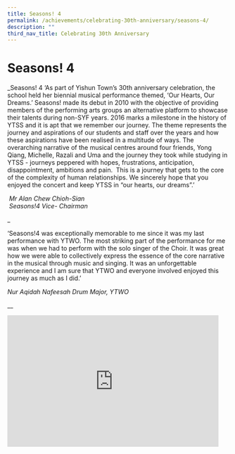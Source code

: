 ```yaml
---
title: Seasons! 4
permalink: /achievements/celebrating-30th-anniversary/seasons-4/
description: ""
third_nav_title: Celebrating 30th Anniversary
---
```

# **Seasons! 4**

_Seasons! 4 ‘As part of Yishun Town’s 30th anniversary celebration, the school held her biennial musical performance themed, ‘Our Hearts, Our Dreams.’ Seasons! made its debut in 2010 with the objective of providing members of the performing arts groups an alternative platform to showcase their talents during non-SYF years. 2016 marks a milestone in the history of YTSS and it is apt that we remember our journey. The theme represents the journey and aspirations of our students and staff over the years and how these aspirations have been realised in a multitude of ways. The overarching narrative of the musical centres around four friends, Yong Qiang, Michelle, Razali and Uma and the journey they took while studying in YTSS - journeys peppered with hopes, frustrations, anticipation, disappointment, ambitions and pain.&nbsp; This is a journey that gets to the core of the complexity of human relationships. We sincerely hope that you enjoyed the concert and keep YTSS in “our hearts, our dreams”.’  
  

&nbsp;_Mr Alan Chew Chioh-Sian  
&nbsp;Seasons!4 Vice- Chairman_

_

‘Seasons!4 was exceptionally memorable to me since it was my last performance with YTWO. The most striking part of the performance for me was when we had to perform with the solo singer of the Choir. It was great how we were able to collectively express the essence of the core narrative in the musical through music and singing. It was an unforgettable experience and I am sure that YTWO and everyone involved enjoyed this journey as much as I did.’  

_Nur Aqidah Nafeesah Drum Major, YTWO_



__


<iframe allowfullscreen="true" height="299" width="480" frameborder="0" src="https://docs.google.com/presentation/d/e/2PACX-1vT0yqFIdn-v-q8mREgvsiIMBDiMOV5E56to5SYPAJIoDl7VPI7mRReElnZ8OooZhMiVjx_jrAjO5fOe/embed?start=true&amp;loop=false&amp;delayms=5000"></iframe>

